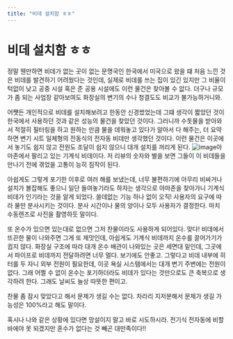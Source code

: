 ```yaml
---
title: "비데 설치함 ㅎㅎ"
---
```

# 비데 설치함 ㅎㅎ


정말 웬만하면 비데가 없는 곳이 없는 문명국인 한국에서 미국으로 왔을 떄 처음 느낀 것은 비데를 발견하기 어려웠다는 것인데, 실제로 비데를 쓰는 집이 있긴 있지만 그 비율이 턱없이 낮고 공중 시설 혹은 준 공용 시설에도 이런 물건은 찾아볼 수 앖다. 더구나 규모가 좀 되는 사업장 같아보여도 화장실의 변기의 수나 청결도도 비교가 불가능하거니와.

어쩃든 개인적으로 비데를 설치해보려고 한동안 신경썼었는데 그떄 생각이 짧았던 것이 한국에서 사용하던 것과 같은 성능의 물건을 찾았던 것이다. 그러니까 수돗물을 받아와서 적절히 필터링을 하고 원하는 만큼 물을 데워놓고 있다가 알아서 다 해주는, 더 요약하면 변기 시트 일체형의 전동식의 전자동 비데만 생각했던 것이다. 이런 물건은 이곳에서 놓기도 쉽지 않고 전원도 조달이 쉽지 않으니 대개 설치를 꺼리게 된다.
![image](f5f75f733cc07a4f93c2fd91f714d62a.png)아마존에서 팔리고 있는 기계식 비데이다. 저 리뷰의 숫자와 별을 보면 그들이 이 비데들을 만나기 전에 겪었을 고통이 능히 짐작이 된다.







아쉽게도 그렇게 포기한 이후로 여러 해를 보냈는데, 너무 불편하기에 아무리 비싸거나 설치가 볼잡해도 좋으니 일단 들여놓기라도 하자는 생각으로 아마존을 찾아가니 기계식 비데가 인기라는 것을 알게 되었다. 쓸데없는 기능 하나 없이 오직! 사용자의 요구에 따라 물만 분사시키는 것이다. 분사 시간이나 물의 양이나 모두 사용자가 결정한다. 마치 수동렌즈로 사진을 촬영하듯 말이다. 

또 온수가 있으면 있는대로 없으면 그저 찬물이라도 사용하게 되어있다. 맞다! 비데에서 뜨끈한 물이 나와주면 그게 또 제맛인데, 아쉽게도 기계식 비데까지 온수를 끌어가기가 귑지 않다. 화장실 구조에 따라 대개 온수 배관이 나와있는 곳은 세면대 밑인데, 그곳에서 파이프로 비데까지 전달하려면 너무 멀다. 보기에도 안좋고. 그렇다고 비데 내부에 히터를 두 자니 외부 전원이 필요한데, 이곳 욕실 시스템에서는 대개 변기 주변에는 전원이 없다. 그래 어쩔 수 없이 온수는 포기하더라도 비데가 있다는 것만으로도 큰 축복으로 생각하려 한다. 그래도 날씨도 늘상 따뜻한 편이고.




찬물 좀 잠시 맞았다고 해서 문제가 생길 수는 없다. 차라리 지저분해서 문제가 생길 가능성은 100%라고 해도 말이다.




혹시나 나와 같은 상황에 있다면 망설이지 말고 바로 시도하시라. 전기식 전자동에 비할 바에야 못 되겠지만 혼수가 없다는 것 빼곤 대만족이다!!


